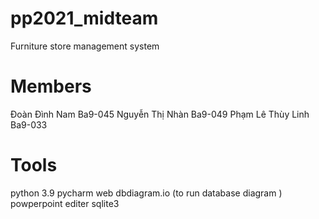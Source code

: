 # pp2021_midteam
Furniture store management system
# Members
Đoàn Đình Nam Ba9-045
Nguyễn Thị Nhàn Ba9-049
Phạm Lê Thùy Linh Ba9-033
# Tools
python 3.9
pycharm
web dbdiagram.io (to run database diagram )
powperpoint editer 
sqlite3

